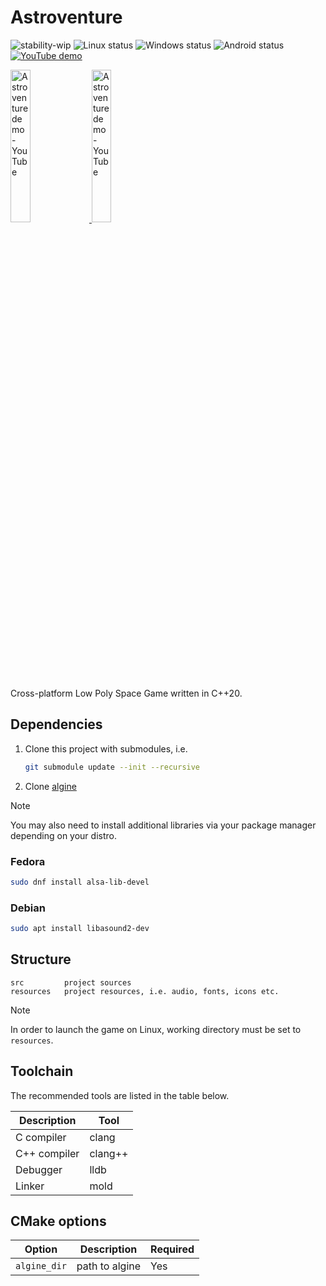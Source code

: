 # Astroventure

![stability-wip](https://img.shields.io/badge/Stability-WIP-lightgrey.svg)
![Linux status](https://img.shields.io/badge/Linux-Supported-navajowhite?logo=linux)
![Windows status](https://img.shields.io/badge/Windows-Supported-lightblue?logo=windows)
![Android status](https://img.shields.io/badge/Android-WIP-lightgreen?logo=android)
[![YouTube demo](https://img.shields.io/badge/YouTube-Demo-indianred?logo=youtube)](https://www.youtube.com/watch?v=x9qBZVg9VeQ)

<a href="https://www.youtube.com/watch?v=x9qBZVg9VeQ">
<img src="https://i.imgur.com/EBhhix8.png" alt="Astroventure demo - YouTube" width="25%" height="25%">
<img src="https://i.imgur.com/VUuHgo4.png" alt="Astroventure demo - YouTube" width="25%" height="25%">
</a>

Cross-platform Low Poly Space Game written in C++20.

## Dependencies

1. Clone this project with submodules, i.e.
   ```bash
   git submodule update --init --recursive
   ```
2. Clone [algine](https://github.com/congard/algine)

> [!NOTE]
> You may also need to install additional libraries via your
> package manager depending on your distro.

### Fedora

```bash
sudo dnf install alsa-lib-devel
```

### Debian

```bash
sudo apt install libasound2-dev
```

## Structure

```
src         project sources
resources   project resources, i.e. audio, fonts, icons etc.
```

> [!NOTE]
> In order to launch the game on Linux,
> working directory must be set to `resources`.

## Toolchain

The recommended tools are listed in the table below.

| Description  | Tool    |
|--------------|---------|
| C compiler   | clang   |
| C++ compiler | clang++ |
| Debugger     | lldb    |
| Linker       | mold    |

## CMake options

| Option       | Description    | Required |
|--------------|----------------|----------|
| `algine_dir` | path to algine | Yes      |
